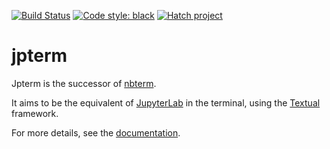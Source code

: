 [![Build Status](https://github.com/davidbrochart/jpterm/workflows/CI/badge.svg)](https://github.com/davidbrochart/jpterm/actions)
[![Code style: black](https://img.shields.io/badge/code%20style-black-000000.svg)](https://github.com/psf/black)
[![Hatch project](https://img.shields.io/badge/%F0%9F%A5%9A-Hatch-4051b5.svg)](https://github.com/pypa/hatch)

# jpterm

Jpterm is the successor of [nbterm](https://github.com/davidbrochart/nbterm).

It aims to be the equivalent of [JupyterLab](https://jupyterlab.readthedocs.io) in the terminal, using the [Textual](https://textual.textualize.io) framework.

For more details, see the [documentation](https://davidbrochart.github.io/jpterm).
